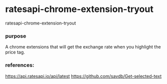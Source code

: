 # ratesapi-chrome-extension-tryout
ratesapi-chrome-extension-tryout

### purpose
A chrome extensions that will get the exchange rate when you highlight the price tag.

### references:
https://api.ratesapi.io/api/latest
https://github.com/savdb/Get-selected-text
